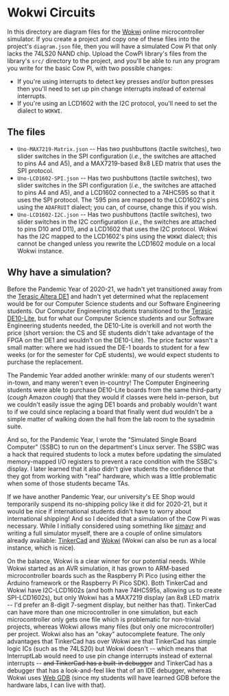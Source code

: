 # Wokwi Circuits

In this directory are diagram files for the [Wokwi](https://wokwi.com/) online
microcontroller simulator. If you create a project and copy one of these files
into the project's `diagram.json` file, then you will have a simulated Cow Pi
that only lacks the 74LS20 NAND chip. Upload the CowPi library's files from
the library's `src/` directory to the project, and you'll be able to run any
program you write for the basic Cow Pi, with two possible changes:

- If you're using interrupts to detect key presses and/or button presses then
  you'll need to set up pin change interrupts instead of external interrupts.
- If you're using an LCD1602 with the I2C protocol, you'll need to set the
  dialect to `WOKWI`.

## The files

- `Uno-MAX7219-Matrix.json` -- Has two pushbuttons (tactile switches), two
  slider switches in the SPI configuration (*i.e.*, the switches are attached
  to pins A4 and A5), and a MAX7219-based 8x8 LED matrix that uses the SPI
  protocol.
- `Uno-LCD1602-SPI.json` -- Has two pushbuttons (tactile switches), two
  slider switches in the SPI configuration (*i.e.*, the switches are attached
  to pins A4 and A5), and a LCD1602 connected to a 74HC595 so that it uses the
  SPI protocol. The '595 pins are mapped to the LCD1602's pins using the
  `ADAFRUIT` dialect; you can, of course, change this if you wish.
- `Uno-LCD1602-I2C.json` -- Has two pushbuttons (tactile switches), two
  slider switches in the I2C configuration (*i.e.*, the switches are attached
  to pins D10 and D11), and a LCD1602 that uses the I2C protocol. Wokwi has
  the I2C mapped to the LCD1602's pins using the `WOKWI` dialect; this cannot be
  changed unless you rewrite the LCD1602 module on a local Wokwi instance.

## Why have a simulation?

Before the Pandemic Year of 2020-21, we hadn't yet transitioned away from the
[Terasic Altera DE1](https://www.terasic.com.tw/cgi-bin/page/archive.pl?No=83)
and hadn't yet determined what the replacement would be for our Computer Science
students and our Software Engineering students. Our Computer Engineering
students transitioned to the [Terasic DE10-Lite](http://de10-lite.terasic.com/),
but for what our Computer Science students and our Software Engineering students
needed, the DE10-Lite is overkill and not worth the price (short version: the CS
and SE students didn't take advantage of the FPGA on the DE1 and wouldn't on the
DE10-Lite). The price factor wasn't a small matter: where we had issued the DE-1
boards to student for a few weeks (or for the semester for CpE students), we
would expect students to purchase the replacement.

The Pandemic Year added another wrinkle: many of our students weren't in-town,
and many weren't even in-country! The Computer Engineering students were able to
purchase DE10-Lite boards from the same third-party (*cough* Amazon *cough*)
that they would if classes were held in-person, but we couldn't easily issue
the aging DE1 boards and probably wouldn't want to if we could since replacing
a board that finally went dud wouldn't be a simple matter of walking down the
hall from the lab room to the sysadmin suite.

And so, for the Pandemic Year, I wrote the "Simulated Single Board Computer" 
(SSBC) to run on the department's Linux server. The SSBC was a hack that
required students to lock a mutex before updating the simulated memory-mapped
I/O registers to prevent a race condition with the SSBC's display. I later
learned that it also didn't give students the confidence that they got from
working with "real" hardware, which was a little problematic when some of those
students became TAs.

If we have another Pandemic Year, our university's EE Shop would temporarily 
suspend its no-shipping policy like it did for 2020-21, but it would be nice
if international students didn't have to worry about international shipping!
And so I decided that a simulation of the Cow Pi was necessary. While I
initially considered using something like 
[simavr](https://github.com/buserror/simavr) and writing a full simulator
myself, there are a couple of online simulators already available:
[TinkerCad](https://www.tinkercad.com/) and [Wokwi](https://wokwi.com/) (Wokwi
can also be run as a local instance, which is nice).

On the balance, Wokwi is a clear winner for our potential needs. While Wokwi
started as an AVR simulation, it has grown to ARM-based microcontroller boards
such as the Raspberry Pi Pico (using either the Arduino framework or the
Raspberry Pi Pico SDK). Both TinkerCad and Wokwi have I2C-LCD1602s (and both
have 74HC595s, allowing us to create SPI-LCD1602s), but only Wokwi has a MAX7219
display (an 8x8 LED matrix -- I'd prefer an 8-digit 7-segment display, but
neither has that). TinkerCad can have more than one microcontroller in one
simulation, but each microcontroller only gets one file which is problematic
for non-trivial projects, whereas Wokwi allows many files (but only one
microcontroller) per project. Wokwi also has an "okay" autocomplete feature.
The only advantages that TinkerCad has over Wokwi are that TinkerCad has simple
logic ICs (such as the 74LS20) but Wokwi doesn't -- which means that
InterruptLab would need to use pin change interrupts instead of external
interrupts -- ~~and TinkerCad has a built-in debugger~~ and TinkerCad has a
debugger that has a look-and-feel like that of an IDE debugger, whereas Wokwi
uses [Web GDB](https://docs.wokwi.com/gdb-debugging) (since my students will
have learned GDB before the hardware labs, I can live with that).